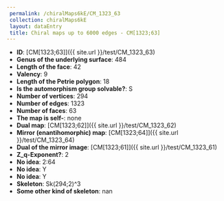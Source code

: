 ```yaml
--- 
 permalink: /chiralMaps6kE/CM_1323_63 
 collection: chiralMaps6kE
 layout: dataEntry
 title: Chiral maps up to 6000 edges - CM[1323;63]
---
```


- **ID**: [CM[1323;63]]({{ site.url }}/test/CM_1323_63)
- **Genus of the underlying surface**: 484
- **Length of the face**: 42
- **Valency**: 9
- **Length of the Petrie polygon**: 18
- **Is the automorphism group solvable?**: S
- **Number of vertices**: 294
- **Number of edges**: 1323
- **Number of faces**: 63
- **The map is self-**: none
- **Dual map**: [CM[1323;62]]({{ site.url }}/test/CM_1323_62)
- **Mirror (enantihomorphic) map**: [CM[1323;64]]({{ site.url }}/test/CM_1323_64)
- **Dual of the mirror image**: [CM[1323;61]]({{ site.url }}/test/CM_1323_61)
- **Z_q-Exponent?**: 2
- **No idea**:  2:64
- **No idea**: Y
- **No idea**: Y
- **Skeleton**: Sk(294;2)^3
- **Some other kind of skeleton**: nan
